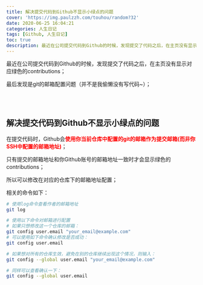 ```yaml
---
title: 解决提交代码到Github不显示小绿点的问题
cover: 'https://img.paulzzh.com/touhou/random?32'
date: 2020-06-25 16:04:21
categories: 人生日记
tags: [Github, 人生日记]
toc: true
description: 最近在公司提交代码到Github的时候，发现提交了代码之后，在主页没有显示对应绿色的contributions；最后发现是git的邮箱配置问题；
---
```


最近在公司提交代码到Github的时候，发现提交了代码之后，在主页没有显示对应绿色的contributions；

最后发现是git的邮箱配置问题（并不是我偷懒没有写代码~）；

<br/>

<!--more-->

<br/>

## 解决提交代码到Github不显示小绿点的问题

在提交代码时，Github会<font color="#f00">**使用你当前仓库中配置的git的邮箱作为提交邮箱(而非你SSH中配置的邮箱地址)**</font>；

只有提交的邮箱地址和你Github账号的邮箱地址一致时才会显示绿色的contributions；

所以可以修改在对应的仓库下的邮箱地址配置；

相关的命令如下：

```bash
# 使用log命令查看作者的邮箱地址
git log

# 使用以下命令对邮箱进行配置
# 如果只想修改这一个仓库的邮箱：
git config user.email "your_email@example.com"
# 可以使用如下命令确认修改是否成功：
git config user.email

# 如果想对所有的仓库生效，避免在别的仓库继续出现这个情况，则输入：
git config --global user.email "your_email@example.com"

# 同样可以查看确认一下：
git config --global user.email
```

<br/>